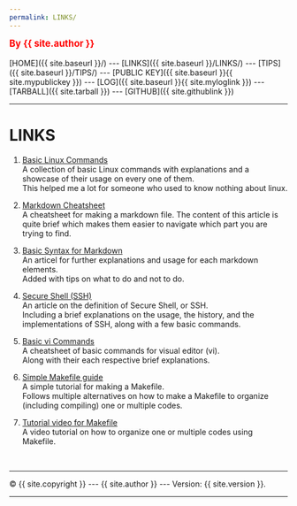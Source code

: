 ```yaml
---
permalink: LINKS/
---
```

<span style="color:red; font-weight:bold; font-size:larger;">By {{ site.author }}</span>
<br><br>
[HOME]({{ site.baseurl }}/) ---
[LINKS]({{ site.baseurl }}/LINKS/) ---
[TIPS]({{ site.baseurl }}/TIPS/) ---
[PUBLIC KEY]({{ site.baseurl }}{{ site.mypublickey }}) ---
[LOG]({{ site.baseurl }}{{ site.myloglink }}) ---
[TARBALL]({{ site.tarball }}) ---
[GITHUB]({{ site.githublink }})
<br>
<hr>

# LINKS

1. [Basic Linux Commands](https://linuxopsys.com/topics/basic-linux-commands)<br>
A collection of basic Linux commands with explanations and a showcase of their usage on every one of them.<br> 
This helped me a lot for someone who used to know nothing about linux.

2. [Markdown Cheatsheet](https://github.com/adam-p/markdown-here/wiki/Markdown-Cheatsheet)<br>
A cheatsheet for making a markdown file. The content of this article is quite brief which makes them easier to navigate which part you are trying to find.

3. [Basic Syntax for Markdown](https://www.markdownguide.org/basic-syntax/)<br>
An articel for further explanations and usage for each markdown elements.<br>
Added with tips on what to do and not to do.

4. [Secure Shell (SSH)](https://www.techtarget.com/searchsecurity/definition/Secure-Shell)<br>
An article on the definition of Secure Shell, or SSH.<br>
Including a brief explanations on the usage, the history, and the implementations of SSH, along with a few basic commands.

5. [Basic vi Commands](https://www.cs.colostate.edu/helpdocs/vi.html)<br>
A cheatsheet of basic commands for visual editor (vi). <br>
Along with their each respective brief explanations.

6. [Simple Makefile guide](https://www.cs.colby.edu/maxwell/courses/tutorials/maketutor/)<br>
A simple tutorial for making a Makefile.<br>
Follows multiple alternatives on how to make a Makefile to organize (including compiling) one or multiple codes.

7. [Tutorial video for Makefile](https://www.youtube.com/watch?v=aw9wHbFTnAQ)<br>
A video tutorial on how to organize one or multiple codes using Makefile.

<br>
<hr>
&copy; {{ site.copyright }} --- {{ site.author }} --- Version: {{ site.version }}.
<hr>
<br>
